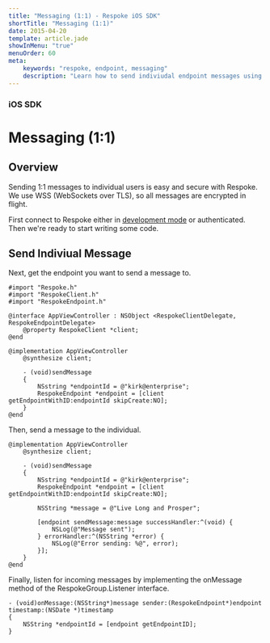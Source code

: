```yaml
---
title: "Messaging (1:1) - Respoke iOS SDK"
shortTitle: "Messaging (1:1)"
date: 2015-04-20
template: article.jade
showInMenu: "true"
menuOrder: 60
meta:
    keywords: "respoke, endpoint, messaging"
    description: "Learn how to send indiviudal endpoint messages using Respoke"
---
```


### iOS SDK
# Messaging (1:1)

## Overview

Sending 1:1 messages to individual users is easy and secure with Respoke. We use WSS (WebSockets over TLS), so all messages are encrypted in flight.

First connect to Respoke either in [development mode](/client/ios/getting-started.html) or authenticated. Then we're ready to start writing some code.

## Send Indiviual Message

Next, get the endpoint you want to send a message to.

    #import "Respoke.h"
    #import "RespokeClient.h"
    #import "RespokeEndpoint.h"
    
    @interface AppViewController : NSObject <RespokeClientDelegate, RespokeEndpointDelegate>
        @property RespokeClient *client;
    @end
    
    @implementation AppViewController
        @synthesize client;
        
        - (void)sendMessage
        {   
            NSstring *endpointId = @"kirk@enterprise";
            RespokeEndpoint *endpoint = [client getEndpointWithID:endpointId skipCreate:NO];
        }
    @end

Then, send a message to the individual.

    @implementation AppViewController
        @synthesize client;
       
        - (void)sendMessage
        {   
            NSstring *endpointId = @"kirk@enterprise";
            RespokeEndpoint *endpoint = [client getEndpointWithID:endpointId skipCreate:NO];
           
            NSString *message = @"Live Long and Prosper";
       
            [endpoint sendMessage:message successHandler:^(void) {
                NSLog(@"Message sent");
            } errorHandler:^(NSString *error) {
                NSLog(@"Error sending: %@", error);
            }];
        }
    @end

Finally, listen for incoming messages by implementing the onMessage method of the RespokeGroup.Listener interface.

    - (void)onMessage:(NSString*)message sender:(RespokeEndpoint*)endpoint timestamp:(NSDate *)timestamp
    {
        NSString *endpointId = [endpoint getEndpointID];
    }